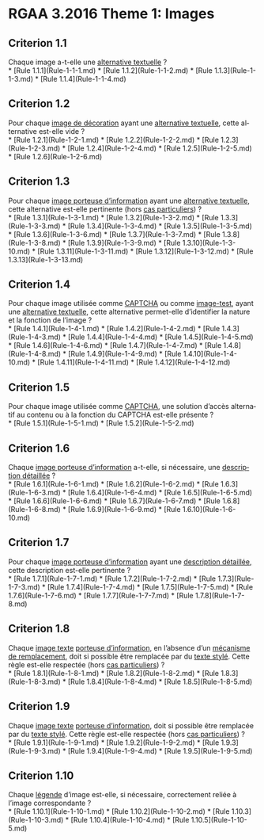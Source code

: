 
# RGAA 3.2016 Theme 1: Images

## Criterion 1.1
<div lang="fr">Chaque image a-t-elle une <a href="http://references.modernisation.gouv.fr/rgaa-accessibilite/2016/glossaire.html#alternative-textuelle-image">alternative textuelle</a>&nbsp;?</div>
* [Rule 1.1.1](Rule-1-1-1.md)
* [Rule 1.1.2](Rule-1-1-2.md)
* [Rule 1.1.3](Rule-1-1-3.md)
* [Rule 1.1.4](Rule-1-1-4.md)

## Criterion 1.2
<div lang="fr">Pour chaque <a href="http://references.modernisation.gouv.fr/rgaa-accessibilite/2016/glossaire.html#image-de-dcoration">image de d&#xE9;coration</a> ayant une <a href="http://references.modernisation.gouv.fr/rgaa-accessibilite/2016/glossaire.html#alternative-textuelle-image">alternative textuelle</a>, cette alternative est-elle vide&nbsp;?</div>
* [Rule 1.2.1](Rule-1-2-1.md)
* [Rule 1.2.2](Rule-1-2-2.md)
* [Rule 1.2.3](Rule-1-2-3.md)
* [Rule 1.2.4](Rule-1-2-4.md)
* [Rule 1.2.5](Rule-1-2-5.md)
* [Rule 1.2.6](Rule-1-2-6.md)

## Criterion 1.3
<div lang="fr">Pour chaque <a href="http://references.modernisation.gouv.fr/rgaa-accessibilite/2016/glossaire.html#image-porteuse-dinformation">image porteuse d&#x2019;information</a> ayant une <a href="http://references.modernisation.gouv.fr/rgaa-accessibilite/2016/glossaire.html#alternative-textuelle-image">alternative textuelle</a>, cette alternative est-elle pertinente (hors <a href="http://references.modernisation.gouv.fr/rgaa-accessibilite/cas-particuliers.html#cp-1-3" title="Cas particuliers pour le crit&#xE8;re 1.3">cas particuliers</a>)&nbsp;?</div>
* [Rule 1.3.1](Rule-1-3-1.md)
* [Rule 1.3.2](Rule-1-3-2.md)
* [Rule 1.3.3](Rule-1-3-3.md)
* [Rule 1.3.4](Rule-1-3-4.md)
* [Rule 1.3.5](Rule-1-3-5.md)
* [Rule 1.3.6](Rule-1-3-6.md)
* [Rule 1.3.7](Rule-1-3-7.md)
* [Rule 1.3.8](Rule-1-3-8.md)
* [Rule 1.3.9](Rule-1-3-9.md)
* [Rule 1.3.10](Rule-1-3-10.md)
* [Rule 1.3.11](Rule-1-3-11.md)
* [Rule 1.3.12](Rule-1-3-12.md)
* [Rule 1.3.13](Rule-1-3-13.md)

## Criterion 1.4
<div lang="fr">Pour chaque image utilis&#xE9;e comme <a href="http://references.modernisation.gouv.fr/rgaa-accessibilite/2016/glossaire.html#captcha">CAPTCHA</a> ou comme <a href="http://references.modernisation.gouv.fr/rgaa-accessibilite/2016/glossaire.html#image-test">image-test</a>, ayant une <a href="http://references.modernisation.gouv.fr/rgaa-accessibilite/2016/glossaire.html#alternative-textuelle-image">alternative textuelle</a>, cette alternative permet-elle d&#x2019;identifier la nature et la fonction de l&#x2019;image&nbsp;?</div>
* [Rule 1.4.1](Rule-1-4-1.md)
* [Rule 1.4.2](Rule-1-4-2.md)
* [Rule 1.4.3](Rule-1-4-3.md)
* [Rule 1.4.4](Rule-1-4-4.md)
* [Rule 1.4.5](Rule-1-4-5.md)
* [Rule 1.4.6](Rule-1-4-6.md)
* [Rule 1.4.7](Rule-1-4-7.md)
* [Rule 1.4.8](Rule-1-4-8.md)
* [Rule 1.4.9](Rule-1-4-9.md)
* [Rule 1.4.10](Rule-1-4-10.md)
* [Rule 1.4.11](Rule-1-4-11.md)
* [Rule 1.4.12](Rule-1-4-12.md)

## Criterion 1.5
<div lang="fr">Pour chaque image utilis&#xE9;e comme <a href="http://references.modernisation.gouv.fr/rgaa-accessibilite/2016/glossaire.html#captcha">CAPTCHA</a>, une solution d&#x2019;acc&#xE8;s alternatif au contenu ou &#xE0; la fonction du CAPTCHA est-elle pr&#xE9;sente&nbsp;?</div>
* [Rule 1.5.1](Rule-1-5-1.md)
* [Rule 1.5.2](Rule-1-5-2.md)

## Criterion 1.6
<div lang="fr">Chaque <a href="http://references.modernisation.gouv.fr/rgaa-accessibilite/2016/glossaire.html#image-porteuse-dinformation">image porteuse d&#x2019;information</a> a-t-elle, si n&#xE9;cessaire, une <a href="http://references.modernisation.gouv.fr/rgaa-accessibilite/2016/glossaire.html#description-dtaille-image">description d&#xE9;taill&#xE9;e</a>&nbsp;?</div>
* [Rule 1.6.1](Rule-1-6-1.md)
* [Rule 1.6.2](Rule-1-6-2.md)
* [Rule 1.6.3](Rule-1-6-3.md)
* [Rule 1.6.4](Rule-1-6-4.md)
* [Rule 1.6.5](Rule-1-6-5.md)
* [Rule 1.6.6](Rule-1-6-6.md)
* [Rule 1.6.7](Rule-1-6-7.md)
* [Rule 1.6.8](Rule-1-6-8.md)
* [Rule 1.6.9](Rule-1-6-9.md)
* [Rule 1.6.10](Rule-1-6-10.md)

## Criterion 1.7
<div lang="fr">Pour chaque <a href="http://references.modernisation.gouv.fr/rgaa-accessibilite/2016/glossaire.html#image-porteuse-dinformation">image porteuse d&#x2019;information</a> ayant une <a href="http://references.modernisation.gouv.fr/rgaa-accessibilite/2016/glossaire.html#description-dtaille-image">description d&#xE9;taill&#xE9;e</a>, cette description est-elle pertinente&nbsp;?</div>
* [Rule 1.7.1](Rule-1-7-1.md)
* [Rule 1.7.2](Rule-1-7-2.md)
* [Rule 1.7.3](Rule-1-7-3.md)
* [Rule 1.7.4](Rule-1-7-4.md)
* [Rule 1.7.5](Rule-1-7-5.md)
* [Rule 1.7.6](Rule-1-7-6.md)
* [Rule 1.7.7](Rule-1-7-7.md)
* [Rule 1.7.8](Rule-1-7-8.md)

## Criterion 1.8
<div lang="fr">Chaque <a href="http://references.modernisation.gouv.fr/rgaa-accessibilite/2016/glossaire.html#image-texte">image texte</a> <a href="http://references.modernisation.gouv.fr/rgaa-accessibilite/2016/glossaire.html#image-porteuse-dinformation">porteuse d&#x2019;information</a>, en l&#x2019;absence d&#x2019;un <a href="http://references.modernisation.gouv.fr/rgaa-accessibilite/2016/glossaire.html#mcanisme-de-remplacement">m&#xE9;canisme de remplacement</a>, doit si possible &#xEA;tre remplac&#xE9;e par du <a href="http://references.modernisation.gouv.fr/rgaa-accessibilite/2016/glossaire.html#texte-styl">texte styl&#xE9;</a>. Cette r&#xE8;gle est-elle respect&#xE9;e (hors <a href="http://references.modernisation.gouv.fr/rgaa-accessibilite/cas-particuliers.html#cp-1-8" title="Cas particuliers pour le crit&#xE8;re 1.8">cas particuliers</a>)&nbsp;?</div>
* [Rule 1.8.1](Rule-1-8-1.md)
* [Rule 1.8.2](Rule-1-8-2.md)
* [Rule 1.8.3](Rule-1-8-3.md)
* [Rule 1.8.4](Rule-1-8-4.md)
* [Rule 1.8.5](Rule-1-8-5.md)

## Criterion 1.9
<div lang="fr">Chaque <a href="http://references.modernisation.gouv.fr/rgaa-accessibilite/2016/glossaire.html#image-texte">image texte</a> <a href="http://references.modernisation.gouv.fr/rgaa-accessibilite/2016/glossaire.html#image-porteuse-dinformation">porteuse d&#x2019;information</a>, doit si possible &#xEA;tre remplac&#xE9;e par du <a href="http://references.modernisation.gouv.fr/rgaa-accessibilite/2016/glossaire.html#texte-styl">texte styl&#xE9;</a>. Cette r&#xE8;gle est-elle respect&#xE9;e (hors <a href="http://references.modernisation.gouv.fr/rgaa-accessibilite/cas-particuliers.html#cp-1-9" title="Cas particuliers pour le crit&#xE8;re 1.9">cas particuliers</a>)&nbsp;?</div>
* [Rule 1.9.1](Rule-1-9-1.md)
* [Rule 1.9.2](Rule-1-9-2.md)
* [Rule 1.9.3](Rule-1-9-3.md)
* [Rule 1.9.4](Rule-1-9-4.md)
* [Rule 1.9.5](Rule-1-9-5.md)

## Criterion 1.10
<div lang="fr">Chaque <a href="http://references.modernisation.gouv.fr/rgaa-accessibilite/2016/glossaire.html#lgende-dimage">l&#xE9;gende</a> d&#x2019;image est-elle, si n&#xE9;cessaire, correctement reli&#xE9;e &#xE0; l&#x2019;image correspondante&nbsp;?</div>
* [Rule 1.10.1](Rule-1-10-1.md)
* [Rule 1.10.2](Rule-1-10-2.md)
* [Rule 1.10.3](Rule-1-10-3.md)
* [Rule 1.10.4](Rule-1-10-4.md)
* [Rule 1.10.5](Rule-1-10-5.md)


